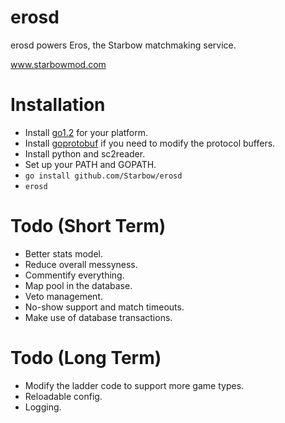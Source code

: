 erosd
==========
erosd powers Eros, the Starbow matchmaking service.

www.starbowmod.com

Installation
==========
- Install [go1.2](http://golang.org/doc/install) for your platform.
- Install [goprotobuf](https://code.google.com/p/goprotobuf/) if you need to modify the protocol buffers.
- Install python and sc2reader.
- Set up your PATH and GOPATH.
- `go install github.com/Starbow/erosd`
- `erosd`

Todo (Short Term)
==========
- Better stats model.
- Reduce overall messyness.
- Commentify everything.
- Map pool in the database.
- Veto management.
- No-show support and match timeouts.
- Make use of database transactions.

Todo (Long Term)
==========
- Modify the ladder code to support more game types.
- Reloadable config.
- Logging.